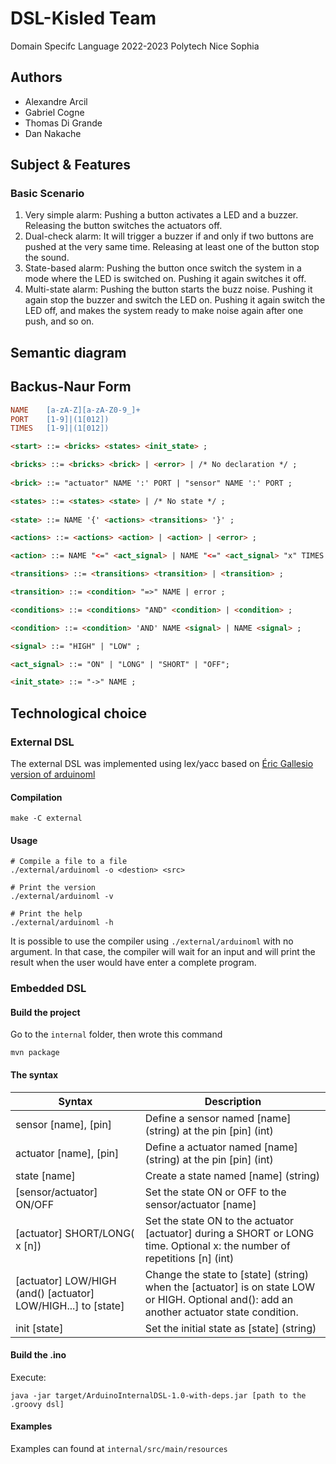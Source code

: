 # DSL-Kisled Team
Domain Specifc Language 2022-2023 Polytech Nice Sophia

## Authors
* Alexandre Arcil
* Gabriel Cogne
* Thomas Di Grande
* Dan Nakache

## Subject & Features
### Basic Scenario
1. Very simple alarm: Pushing a button activates a LED and a buzzer. Releasing the button switches
the actuators off.
2. Dual-check alarm: It will trigger a buzzer if and only if two buttons are pushed at the very same
   time. Releasing at least one of the button stop the sound.
3. State-based alarm: Pushing the button once switch the system in a mode where the LED is switched
   on. Pushing it again switches it off.
4. Multi-state alarm: Pushing the button starts the buzz noise. Pushing it again stop the buzzer and
   switch the LED on. Pushing it again switch the LED off, and makes the system ready to make noise
   again after one push, and so on.

## Semantic diagram

## Backus-Naur Form
```lex
NAME    [a-zA-Z][a-zA-Z0-9_]+
PORT    [1-9]|(1[012])
TIMES   [1-9]|(1[012])
```

```html
<start> ::= <bricks> <states> <init_state> ;

<bricks> ::= <bricks> <brick> | <error> | /* No declaration */ ;
    
<brick> ::= "actuator" NAME ':' PORT | "sensor" NAME ':' PORT ;

<states> ::= <states> <state> | /* No state */ ;
    
<state> ::= NAME '{' <actions> <transitions> '}' ;

<actions> ::= <actions> <action> | <action> | <error> ;

<action> ::= NAME "<=" <act_signal> | NAME "<=" <act_signal> "x" TIMES ;

<transitions> ::= <transitions> <transition> | <transition> ;

<transition> ::= <condition> "=>" NAME | error ;

<conditions> ::= <conditions> "AND" <condition> | <condition> ;

<condition> ::= <condition> 'AND' NAME <signal> | NAME <signal> ;

<signal> ::= "HIGH" | "LOW" ;

<act_signal> ::= "ON" | "LONG" | "SHORT" | "OFF";

<init_state> ::= "->" NAME ;
```

## Technological choice
### External DSL
The external DSL was implemented using lex/yacc based on [Éric Gallesio version of arduinoml](https://github.com/mosser/ArduinoML-kernel/tree/master/externals/yacc)

#### Compilation
```shell
make -C external
```

#### Usage
```shell
# Compile a file to a file
./external/arduinoml -o <destion> <src>

# Print the version
./external/arduinoml -v

# Print the help
./external/arduinoml -h
```

It is possible to use the compiler using `./external/arduinoml` with no argument. In that case, the compiler will wait for an input and will print the result
when the user would have enter a complete program.

### Embedded DSL
#### Build the project
Go to the `internal` folder, then wrote this command
```shell
mvn package
```
#### The syntax
| Syntax | Description |
|--------|-------------|
|sensor [name], [pin]|Define a sensor named [name] (string) at the pin [pin] (int)|
|actuator [name], [pin]|Define a actuator named [name] (string) at the pin [pin] (int)|
|state [name]|Create a state named [name] (string)|
|[sensor/actuator] ON/OFF|Set the state ON or OFF to the sensor/actuator [name]|
|[actuator] SHORT/LONG( x [n])|Set the state ON to the actuator [actuator] during a SHORT or LONG time. Optional x: the number of repetitions [n] (int)|
|[actuator] LOW/HIGH (and() [actuator] LOW/HIGH...] to [state]|Change the state to [state] (string) when the [actuator] is on state LOW or HIGH. Optional and(): add an another actuator state condition.|
|init [state]|Set the initial state as [state] (string)|
#### Build the .ino
Execute:
```shell
java -jar target/ArduinoInternalDSL-1.0-with-deps.jar [path to the .groovy dsl]
```
#### Examples
Examples can found at `internal/src/main/resources`

